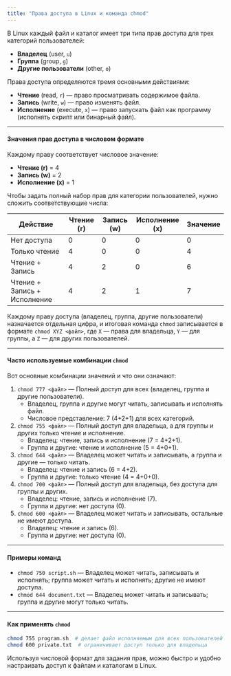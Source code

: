 ```yaml
---
title: "Права доступа в Linux и команда chmod"
---
```


В Linux каждый файл и каталог имеет три типа прав доступа для трех категорий пользователей:

* **Владелец** (user, `u`)
* **Группа** (group, `g`)
* **Другие пользователи** (other, `o`)

Права доступа определяются тремя основными действиями:

* **Чтение** (read, `r`) — право просматривать содержимое файла.
* **Запись** (write, `w`) — право изменять файл.
* **Исполнение** (execute, `x`) — право запускать файл как программу (исполнять скрипт или бинарный файл).

***

#### Значения прав доступа в числовом формате

Каждому праву соответствует числовое значение:

* **Чтение (r)** = 4
* **Запись (w)** = 2
* **Исполнение (x)** = 1

Чтобы задать полный набор прав для категории пользователей, нужно сложить соответствующие числа:

| Действие                     | Чтение (r) | Запись (w) | Исполнение (x) | Значение |
| ---------------------------- | ---------- | ---------- | -------------- | -------- |
| Нет доступа                  | 0          | 0          | 0              | 0        |
| Только чтение                | 4          | 0          | 0              | 4        |
| Чтение + Запись              | 4          | 2          | 0              | 6        |
| Чтение + Запись + Исполнение | 4          | 2          | 1              | 7        |

Каждому праву доступа (владелец, группа, другие пользователи) назначается отдельная цифра, и итоговая команда `chmod` записывается в формате `chmod XYZ <файл>`, где `X` — права для владельца, `Y` — для группы, а `Z` — для других пользователей.

***

#### Часто используемые комбинации `chmod`

Вот основные комбинации значений и что они означают:

1. `chmod 777 <файл>` — Полный доступ для всех (владелец, группа и другие пользователи).
    * Владелец, группа и другие могут читать, записывать и исполнять файл.
    * Числовое представление: 7 (4+2+1) для всех категорий.
2. `chmod 755 <файл>` — Полный доступ для владельца, а для группы и других только чтение и исполнение.
    * Владелец: чтение, запись и исполнение (7 = 4+2+1).
    * Группа и другие: чтение и исполнение (5 = 4+0+1).
3. `chmod 644 <файл>` — Владелец может читать и записывать, а группа и другие — только читать.
    * Владелец: чтение и запись (6 = 4+2).
    * Группа и другие: только чтение (4 = 4+0+0).
4. `chmod 700 <файл>` — Полный доступ для владельца, без доступа для группы и других.
    * Владелец: чтение, запись и исполнение (7).
    * Группа и другие: нет доступа (0).
5. `chmod 600 <файл>` — Владелец может читать и записывать, остальные не имеют доступа.
    * Владелец: чтение и запись (6).
    * Группа и другие: нет доступа (0).

***

#### Примеры команд

* `chmod 750 script.sh` — Владелец может читать, записывать и исполнять; группа может читать и исполнять; другие не имеют доступа.
* `chmod 644 document.txt` — Владелец может читать и записывать; группа и другие могут только читать.

***

#### Как применять `chmod`

```bash
chmod 755 program.sh  # делает файл исполняемым для всех пользователей
chmod 600 private.txt  # ограничивает доступ только для владельца
```

Используя числовой формат для задания прав, можно быстро и удобно настраивать доступ к файлам и каталогам в Linux.
